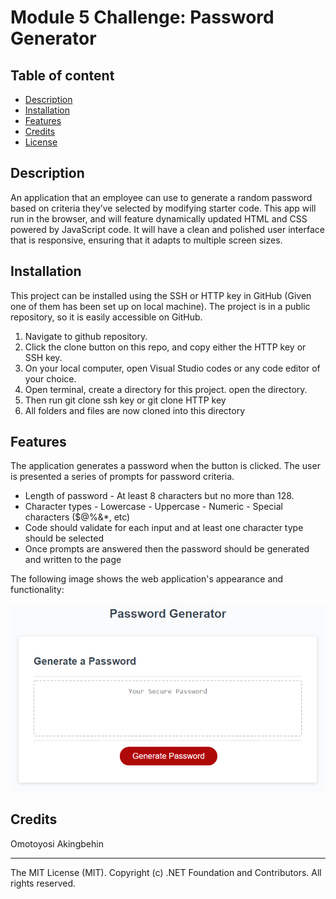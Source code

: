 # Module 5 Challenge: Password Generator



## Table of content 

* [Description](#Description)
* [Installation](#installation)
* [Features](#features)
* [Credits](#credits)
* [License](#license)

## Description 
An application that an employee can use to generate a random password based on criteria they’ve selected by modifying starter code. This app will run in the browser, and will feature dynamically updated HTML and CSS powered by JavaScript code. It will have a clean and polished user interface that is responsive, ensuring that it adapts to multiple screen sizes.


## Installation
This project can be installed using the SSH or HTTP key in GitHub (Given one of them has been set up on local machine). The project is in a public repository, so it is easily accessible on GitHub.
1. Navigate to github repository. 
2. Click the clone button on this repo, and copy either the HTTP key or SSH key. 
3. On your local computer, open Visual Studio codes or any code editor of your choice. 
4. Open terminal, create a directory for this project. open the directory. 
5. Then run git clone ssh key or git clone HTTP key
6. All folders and files are now cloned into this directory

## Features

The application generates a password when the button is clicked. The user is presented a series of prompts for password criteria.
- Length of password
      - At least 8 characters but no more than 128.
- Character types
      - Lowercase
      - Uppercase
      - Numeric
      - Special characters ($@%&*, etc)
- Code should validate for each input and at least one character type should be selected
- Once prompts are answered then the password should be generated and written to the page

The following image shows the web application's appearance and functionality:

![password generator demo](./assets/05-javascript-challenge-demo.png)



## Credits

Omotoyosi Akingbehin

---
The MIT License (MIT). Copyright (c) .NET Foundation and Contributors. All rights reserved.

